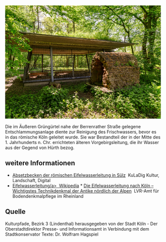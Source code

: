 ![Römischer Schlammfang](./images/05315000-b03-t02/p2.4.jpg)

Die im Äußeren Grüngürtel nahe der Berrenrather Straße gelegene Entschlammungsanlage diente zur Reinigung des Frischwassers, bevor es in das römische Köln geleitet wurde. Sie war Bestandteil der in der Mitte des 1. Jahrhunderts n. Chr. errichteten älteren Vorgebirgsleitung, die ihr Wasser aus der Gegend von Hürth bezog.

## weitere Informationen

*   [Absetzbecken der römischen Eifelwasserleitung in Sülz](https://www.kuladig.de/Objektansicht/O-103601-20140922-2)  KuLaDig Kultur, Landschaft, Digital
*   [Eifelwasserleitung/a>  Wikipedia](https://de.wikipedia.org/wiki/Eifelwasserleitung)
[](https://de.wikipedia.org/wiki/Eifelwasserleitung)*   [](https://de.wikipedia.org/wiki/Eifelwasserleitung)[Die Eifelwasserleitung nach Köln – Wichtigstes Technikdenkmal der Antike nördlich der Alpen](https://bodendenkmalpflege.lvr.de/de/aktuelles/presse/2018_1/2018_11_20_2.html)  LVR-Amt für Bodendenkmalpflege im Rheinland

## Quelle

Kulturpfade, Bezirk 3 (Lindenthal)
herausgegeben von der Stadt Köln - Der Oberstadtdirektor
Presse- und Informationsamt in Verbindung mit dem Stadtkonservator
Texte: Dr. Wolfram Hagspiel
